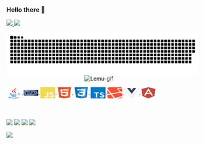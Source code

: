 ### Hello there 👋

<div>
  <a href="https://github.com/Lemuu">
  <img height="180em" src="https://github-readme-stats.vercel.app/api?username=Lemuu&show_icons=true&theme=tokyonight&include_all_commits=true&count_private=true"/>
  <img height="180em" src="https://github-readme-stats.vercel.app/api/top-langs/?username=Lemuu&layout=compact&langs_count=7&theme=tokyonight"/>
</div>

<div> 
  
  ![Snake animation](https://github.com/Lemuu/Lemuu/blob/output/github-contribution-grid-snake.svg)
  <img width="300" align="right" alt="Lemu-gif" src="https://media.giphy.com/media/iIqmM5tTjmpOB9mpbn/source.gif">
  
</div>

<div style="display: inline_block"><br>
  <img align="center" alt="Lemu-Java" height="30" width="40" src="https://raw.githubusercontent.com/devicons/devicon/master/icons/java/java-original.svg">
  <img align="center" alt="Lemu-PHP" height="30" width="40" src="https://raw.githubusercontent.com/devicons/devicon/master/icons/php/php-original.svg">
  <img align="center" alt="Lemu-Js" height="30" width="40" src="https://raw.githubusercontent.com/devicons/devicon/master/icons/javascript/javascript-plain.svg">
  <img align="center" alt="Lemu-HTML" height="30" width="40" src="https://raw.githubusercontent.com/devicons/devicon/master/icons/html5/html5-original.svg">
  <img align="center" alt="Lemu-CSS" height="30" width="40" src="https://raw.githubusercontent.com/devicons/devicon/master/icons/css3/css3-original.svg">
  <img align="center" alt="Lemu-Ts" height="30" width="40" src="https://raw.githubusercontent.com/devicons/devicon/master/icons/typescript/typescript-plain.svg">
  <img align="center" alt="Lemu-Laravel" height="30" width="40" src="https://raw.githubusercontent.com/devicons/devicon/master/icons/laravel/laravel-plain.svg">
  <img align="center" alt="Lemu-Vue" height="30" width="40" src="https://raw.githubusercontent.com/devicons/devicon/master/icons/vuejs/vuejs-plain.svg">
  <img align="center" alt="Lemu-Vue" height="30" width="40" src="https://raw.githubusercontent.com/devicons/devicon/master/icons/angularjs/angularjs-plain.svg">
</div>
  
##

<div style="padding-top: 25px;">
  <a href="mailto:lemuelbrenner@gmail.com"><img src="https://img.shields.io/badge/Gmail-D14836?style=for-the-badge&logo=gmail&logoColor=white" target="_blank"></a>
  <a href="https://www.linkedin.com/in/lemu" target="_blank"><img src="https://img.shields.io/badge/-LinkedIn-%230077B5?style=for-the-badge&logo=linkedin&logoColor=white" target="_blank"></a>
  <a href="https://twitter.com/Lemuu1"><img src="https://img.shields.io/badge/Twitter-1DA1F2?style=for-the-badge&logo=twitter&logoColor=white" target="_blank"></a>
  <a href="https://github.com/Lemuu"><img src="https://img.shields.io/badge/GitHub-100000?style=for-the-badge&logo=github&logoColor=white" target="_blank"></a>
  <!-- <a href="https://github.com/Lemuu"><img src="https://img.shields.io/badge/Spotify-1ED760?&style=for-the-badge&logo=spotify&logoColor=white" target="_blank"></a> -->
</div>

<div> 
  
![](https://komarev.com/ghpvc/?username=Lemuu&color=red&label=PROFILE+VIEWS) 
</div>
